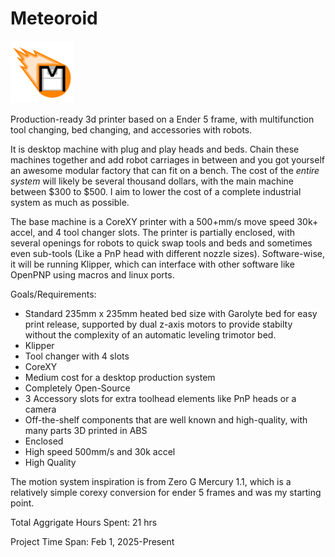 # Meteoroid
<img src="https://raw.githubusercontent.com/techy-robot/Meteoroid/refs/heads/main/Media/Logo/Meteoroid-logo.svg" width="100">

Production-ready 3d printer based on a Ender 5 frame, with multifunction tool changing, bed changing, and accessories with robots.

It is desktop machine with plug and play heads and beds. Chain these machines together and add robot carriages in between and you got yourself an awesome modular factory that can fit on a bench. The cost of the _entire system_ will likely be several thousand dollars, with the main machine between $300 to $500. I aim to lower the cost of a complete industrial system as much as possible.

The base machine is a CoreXY printer with a 500+mm/s move speed 30k+ accel, and 4 tool changer slots. The printer is partially enclosed, with several openings for robots to quick swap tools and beds and sometimes even sub-tools (Like a PnP head with different nozzle sizes). Software-wise, it will be running Klipper, which can interface with other software like OpenPNP using macros and linux ports.

Goals/Requirements:
- Standard 235mm x 235mm heated bed size with Garolyte bed for easy print release, supported by dual z-axis motors to provide stabilty without the complexity of an automatic leveling trimotor bed.
- Klipper
- Tool changer with 4 slots
- CoreXY
- Medium cost for a desktop production system
- Completely Open-Source
- 3 Accessory slots for extra toolhead elements like PnP heads or a camera
- Off-the-shelf components that are well known and high-quality, with many parts 3D printed in ABS
- Enclosed
- High speed 500mm/s and 30k accel
- High Quality

The motion system inspiration is from Zero G Mercury 1.1, which is a relatively simple corexy conversion for ender 5 frames and was my starting point.

Total Aggrigate Hours Spent: 21 hrs

Project Time Span: Feb 1, 2025-Present

